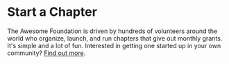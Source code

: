 # Start a Chapter

The Awesome Foundation is driven by hundreds of volunteers around the world who organize, launch, and run chapters that give out monthly grants. It's simple and a lot of fun. Interested in getting one started up in your own community? [Find out more](<%= start_a_chapter_path %>).
